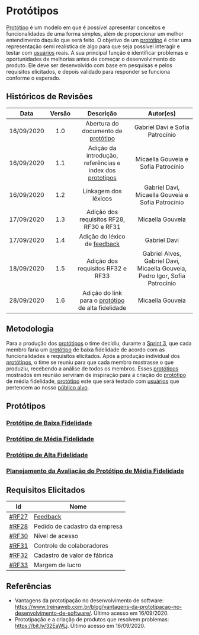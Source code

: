 # Protótipos

[Protótipo](Modeling/objeto?id=protótipo) é um modelo em que é possível apresentar conceitos e funcionalidades de uma forma simples, além de proporcionar um melhor entendimento daquilo que será feito.
O objetivo de um [protótipo](Modeling/objeto?id=protótipo) é criar uma representação semi realística de algo para que seja possível interagir e testar com [usuários](Modeling/objeto?id=usuário) reais. A sua principal função é identificar problemas e oportunidades de melhorias antes de começar o desenvolvimento do produto. Ele deve ser desenvolvido com base em pesquisas e pelos requisitos elicitados, e depois validado para responder se funciona conforme o esperado.

## Históricos de Revisões
| Data | Versão | Descrição | Autor(es) |
|:----:|:------:|:---------:|:---------:|
| 16/09/2020 | 1.0 | Abertura do documento de [protótipo](Modeling/objeto?id=protótipo) | Gabriel Davi e Sofia Patrocínio |
| 16/09/2020 | 1.1 | Adição da introdução, referências e index dos [prototipos](Modeling/objeto?id=protótipo) | Micaella Gouveia e Sofia Patrocínio |
| 16/09/2020 | 1.2 | Linkagem dos léxicos | Gabriel Davi, Micaella Gouveia e Sofia Patrocínio |
| 17/09/2020 | 1.3 | Adição dos requisitos RF28, RF30 e RF31 | Micaella Gouveia |
| 17/09/2020 | 1.4 | Adição do léxico de [feedback](Modeling/verbo?id=feedback) | Gabriel Davi |
| 18/09/2020 | 1.5 | Adição dos requisitos RF32 e RF33 | Gabriel Alves, Gabriel Davi, Micaella Gouveia, Pedro Igor, Sofia Patrocínio |
| 28/09/2020 | 1.6 | Adição do link para o [protótipo](Modeling/objeto?id=protótipo) de alta fidelidade | Micaella Gouveia |



## Metodologia
Para a produção dos [protótipos](Modeling/objeto?id=protótipo) o time decidiu, durante a [Sprint 3](Sprints/planning/sprint3.md), que cada membro faria um [protótipo](Modeling/objeto?id=protótipo) de baixa fidelidade de acordo com as funcionalidades e requisitos elicitados. Após a produção individual dos [protótipos](Modeling/objeto?id=protótipo), o time se reuniu para que cada membro mostrasse o que produziu, recebendo a análise de todos os membros. Esses [protótipos](Modeling/objeto?id=protótipo) mostrados em reunião serviram de inspiração para a criação do [protótipo](Modeling/objeto?id=protótipo) de média fidelidade, [protótipo](Modeling/objeto?id=protótipo) este que será testado com [usuários](Modeling/objeto?id=usuário) que pertencem ao nosso [público alvo](/Modeling/objeto?id=público-alvo).

## Protótipos
### [Protótipo de Baixa Fidelidade](Product/PrototipoBaixa.md)
### [Protótipo de Média Fidelidade](Product/PrototipoMedia.md)
### [Protótipo de Alta Fidelidade](Product/PrototipoAlta.md)
### [Planejamento da Avaliação do Protótipo de Média Fidelidade](Product/PlanejamentoAvaliacao.md)


## Requisitos Elicitados
| Id | Nome |
|----|------|
| [#RF27](Elicitation/RequisitosElicitados.md?id=requisitos-funcionais) | [Feedback](Modeling/verbo?id=feedback) |
| [#RF28](Elicitation/RequisitosElicitados.md?id=requisitos-funcionais) | Pedido de cadastro da empresa |
| [#RF30](Elicitation/RequisitosElicitados.md?id=requisitos-funcionais) | Nível de acesso |
| [#RF31](Elicitation/RequisitosElicitados.md?id=requisitos-funcionais) | Controle de colaboradores |
| [#RF32](Elicitation/RequisitosElicitados.md?id=requisitos-funcionais) | Cadastro de valor de fábrica |
| [#RF33](Elicitation/RequisitosElicitados.md?id=requisitos-funcionais) | Margem de lucro |

## Referências
* Vantagens da prototipação no desenvolvimento de software: <https://www.treinaweb.com.br/blog/vantagens-da-prototipacao-no-desenvolvimento-de-software/>. Último acesso em 16/09/2020.
* Prototipação e a criação de produtos que resolvem problemas: <https://bit.ly/32EaWLj>. Último acesso em 16/09/2020.